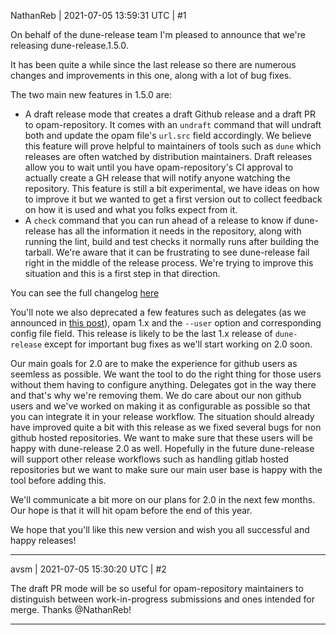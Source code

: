 NathanReb | 2021-07-05 13:59:31 UTC | #1

On behalf of the dune-release team I'm pleased to announce that we're releasing dune-release.1.5.0.

It has been quite a while since the last release so there are numerous changes and improvements in this one, along with a lot of bug fixes.

The two main new features in 1.5.0 are:
- A draft release mode that creates a draft Github release and a draft PR to opam-repository. It comes with an `undraft` command that will undraft both and update the opam file's `url.src` field accordingly. We believe this feature will prove helpful to maintainers of tools such as `dune` which releases are often watched by distribution maintainers. Draft releases allow you to wait until you have opam-repository's CI approval to actually create a GH release that will notify anyone watching the repository.
This feature is still a bit experimental, we have ideas on how to improve it but we wanted to get a first version out to collect feedback on how it is used and what you folks expect from it.
- A `check` command that you can run ahead of a release to know if dune-release has all the information it needs in the repository, along with running the lint, build and test checks it normally runs after building the tarball.
We're aware that it can be frustrating to see dune-release fail right in the middle of the release process. We're trying to improve this situation and this is a first step in that direction.

You can see the full changelog [here](https://github.com/ocamllabs/dune-release/releases/tag/1.5.0)

You'll note we also deprecated a few features such as delegates (as we announced in [this post](https://discuss.ocaml.org/t/replacing-dune-release-delegates/4767)), opam 1.x and the `--user` option and corresponding config file field.
This release is likely to be the last 1.x release of `dune-release` except for important bug fixes as we'll start working on 2.0 soon.

Our main goals for 2.0 are to make the experience for github users as seemless as possible. We want the tool to do the right thing for those users without them having to configure anything. Delegates got in the way there and that's why we're removing them.
We do care about our non github users and we've worked on making it as configurable as possible so that you can integrate it in your release workflow. The situation should already have improved quite a bit with this release as we fixed several bugs for non github hosted repositories. We want to make sure that these users will be happy with dune-release 2.0 as well.
Hopefully in the future dune-release will support other release workflows such as handling gitlab hosted repositories but we want to make sure our main user base is happy with the tool before adding this.

We'll communicate a bit more on our plans for 2.0 in the next few months. Our hope is that it will hit opam before the end of this year.

We hope that you'll like this new version and wish you all successful and happy releases!

-------------------------

avsm | 2021-07-05 15:30:20 UTC | #2

The draft PR mode will be so useful for opam-repository maintainers to distinguish between work-in-progress submissions and ones intended for merge. Thanks @NathanReb!

-------------------------

